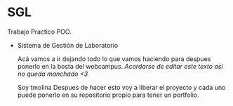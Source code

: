 # SGL
Trabajo Practico POO.
 - Sistema de Gestión de Laboratorio

    Acá vamos a ir dejando todo lo que vamos haciendo para despues ponerlo en la bosta del webcampus. *Acordarse de editar este texto asi no queda manchado <3*
    
    Soy tmolina
    Despues de hacer esto voy a liberar el proyecto y cada uno puede ponerlo en su repositorio propio para tener un portfolio.

